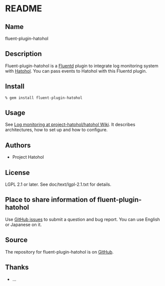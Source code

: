 # README

## Name

fluent-plugin-hatohol

## Description

Fluent-plugin-hatohol is a [Fluentd](http://www.fluentd.org/) plugin
to integrate log monitoring system with
[Hatohol](http://www.hatohol.org/). You can pass events to Hatohol
with this Fluentd plugin.

## Install

    % gem install fluent-plugin-hatohol

## Usage

See
[Log monitoring at project-hatohol/hatohol Wiki](https://github.com/project-hatohol/hatohol/wiki/Log-monitoring). It
describes architectures, how to set up and how to configure.

## Authors

* Project Hatohol

## License

LGPL 2.1 or later. See doc/text/lgpl-2.1.txt for details.

## Place to share information of fluent-plugin-hatohol

Use
[GitHub issues](https://github.com/project-hatohol/fluent-plugin-hatohol/issues)
to submit a question and bug report. You can use English or Japanese
on it.

## Source

The repository for fluent-plugin-hatohol is on
[GitHub](https://github.com/project-hatohol/fluent-plugin-hatohol/).

## Thanks

* ...
